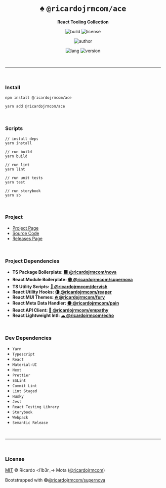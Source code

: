 <div align="center">

# ♠ `@ricardojrmcom/ace`

<b>React Tooling Collection</b>

![build](https://img.shields.io/github/workflow/status/ricardojrmcom/ace/Continuous%20Integration?style=for-the-badge)
![license](https://img.shields.io/github/license/ricardojrmcom/ace?style=for-the-badge)

![author](<https://img.shields.io/badge/Author-Ricardo%20%3Cl1b3r__--%3E%20Mota%20(%40ricardojrmcom)-orange?style=for-the-badge>)

![lang](https://img.shields.io/github/languages/top/ricardojrmcom/ace?style=for-the-badge)
![version](https://img.shields.io/npm/v/@ricardojrmcom/ace?style=for-the-badge)

</div>

<br />

---

<br />

### <b>Install</b>

```tsx
npm install @ricardojrmcom/ace

yarn add @ricardojrmcom/ace
```

<br />

### <b>Scripts</b>

```tsx
// install deps
yarn install

// run build
yarn build

// run lint
yarn lint

// run unit tests
yarn test

// run storybook
yarn sb
```

<br />

### <b>Project</b>

- [Project Page](https://l1b3r.notion.site/ace-afe5940ab5f94d78b74ab8a4f57a5cfb)
- [Source Code](https://github.com/ricardojrmcom/ace)
- [Releases Page](https://github.com/ricardojrmcom/ace/releases)

<br />

### <b>Project Dependencies</b>

- <b>TS Package Boilerplate: [🟪 @ricardojrmcom/nova](https://github.com/ricardojrmcom/nova)</b>
- <b>React Module Boilerplate: [🟣 @ricardojrmcom/supernova](https://github.com/ricardojrmcom/supernova)</b>
- <b>TS Utility Scripts: [🌙 @ricardojrmcom/dervish](https://github.com/ricardojrmcom/dervish)</b>
- <b>React Utility Hooks: [🌘 @ricardojrmcom/reaper](https://github.com/ricardojrmcom/reaper)</b>
- <b>React MUI Themes: [🔥 @ricardojrmcom/fury](https://github.com/ricardojrmcom/fury)</b>
- <b>React Meta Data Handler: [⚫ @ricardojrmcom/pain](https://github.com/ricardojrmcom/pain)</b>
- <b>React API Client: [🌸 @ricardojrmcom/empathy](https://github.com/ricardojrmcom/empathy)</b>
- <b>React Lightweight Intl: [☁ @ricardojrmcom/echo](https://github.com/ricardojrmcom/echo)</b>

<br />

### <b>Dev Dependencies</b>

- `Yarn`
- `Typescript`
- `React`
- `Material-UI`
- `Next`
- `Prettier`
- `ESLint`
- `Commit Lint`
- `Lint Staged`
- `Husky`
- `Jest`
- `React Testing Library`
- `Storybook`
- `Webpack`
- `Semantic Release`

<br />

---

<br />

### <b>License</b>

[MIT](https://github.com/ricardojrmcom/ace/blob/main/LICENSE) © Ricardo <l1b3r\_-> Mota ([@ricardojrmcom](https://github.com/ricardojrmcom))

Bootstrapped with 🟣[@ricardojrmcom/supernova](https://github.com/ricardojrmcom/supernova)

<br />
